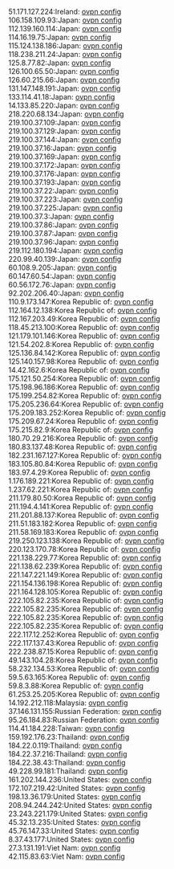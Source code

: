 51.171.127.224:Ireland: [ovpn config](vpn/51_171_127_224.ovpn)  
106.158.109.93:Japan: [ovpn config](vpn/106_158_109_93.ovpn)  
112.139.160.114:Japan: [ovpn config](vpn/112_139_160_114.ovpn)  
114.16.19.75:Japan: [ovpn config](vpn/114_16_19_75.ovpn)  
115.124.138.186:Japan: [ovpn config](vpn/115_124_138_186.ovpn)  
118.238.211.24:Japan: [ovpn config](vpn/118_238_211_24.ovpn)  
125.8.77.82:Japan: [ovpn config](vpn/125_8_77_82.ovpn)  
126.100.65.50:Japan: [ovpn config](vpn/126_100_65_50.ovpn)  
126.60.215.66:Japan: [ovpn config](vpn/126_60_215_66.ovpn)  
131.147.148.191:Japan: [ovpn config](vpn/131_147_148_191.ovpn)  
133.114.41.18:Japan: [ovpn config](vpn/133_114_41_18.ovpn)  
14.133.85.220:Japan: [ovpn config](vpn/14_133_85_220.ovpn)  
218.220.68.134:Japan: [ovpn config](vpn/218_220_68_134.ovpn)  
219.100.37.109:Japan: [ovpn config](vpn/219_100_37_109.ovpn)  
219.100.37.129:Japan: [ovpn config](vpn/219_100_37_129.ovpn)  
219.100.37.144:Japan: [ovpn config](vpn/219_100_37_144.ovpn)  
219.100.37.16:Japan: [ovpn config](vpn/219_100_37_16.ovpn)  
219.100.37.169:Japan: [ovpn config](vpn/219_100_37_169.ovpn)  
219.100.37.172:Japan: [ovpn config](vpn/219_100_37_172.ovpn)  
219.100.37.176:Japan: [ovpn config](vpn/219_100_37_176.ovpn)  
219.100.37.193:Japan: [ovpn config](vpn/219_100_37_193.ovpn)  
219.100.37.22:Japan: [ovpn config](vpn/219_100_37_22.ovpn)  
219.100.37.223:Japan: [ovpn config](vpn/219_100_37_223.ovpn)  
219.100.37.225:Japan: [ovpn config](vpn/219_100_37_225.ovpn)  
219.100.37.3:Japan: [ovpn config](vpn/219_100_37_3.ovpn)  
219.100.37.86:Japan: [ovpn config](vpn/219_100_37_86.ovpn)  
219.100.37.87:Japan: [ovpn config](vpn/219_100_37_87.ovpn)  
219.100.37.96:Japan: [ovpn config](vpn/219_100_37_96.ovpn)  
219.112.180.194:Japan: [ovpn config](vpn/219_112_180_194.ovpn)  
220.99.40.139:Japan: [ovpn config](vpn/220_99_40_139.ovpn)  
60.108.9.205:Japan: [ovpn config](vpn/60_108_9_205.ovpn)  
60.147.60.54:Japan: [ovpn config](vpn/60_147_60_54.ovpn)  
60.56.172.76:Japan: [ovpn config](vpn/60_56_172_76.ovpn)  
92.202.206.40:Japan: [ovpn config](vpn/92_202_206_40.ovpn)  
110.9.173.147:Korea Republic of: [ovpn config](vpn/110_9_173_147.ovpn)  
112.164.12.138:Korea Republic of: [ovpn config](vpn/112_164_12_138.ovpn)  
112.167.203.49:Korea Republic of: [ovpn config](vpn/112_167_203_49.ovpn)  
118.45.213.100:Korea Republic of: [ovpn config](vpn/118_45_213_100.ovpn)  
121.179.101.146:Korea Republic of: [ovpn config](vpn/121_179_101_146.ovpn)  
121.54.202.8:Korea Republic of: [ovpn config](vpn/121_54_202_8.ovpn)  
125.136.84.142:Korea Republic of: [ovpn config](vpn/125_136_84_142.ovpn)  
125.140.157.98:Korea Republic of: [ovpn config](vpn/125_140_157_98.ovpn)  
14.42.162.6:Korea Republic of: [ovpn config](vpn/14_42_162_6.ovpn)  
175.121.50.254:Korea Republic of: [ovpn config](vpn/175_121_50_254.ovpn)  
175.198.96.186:Korea Republic of: [ovpn config](vpn/175_198_96_186.ovpn)  
175.199.254.82:Korea Republic of: [ovpn config](vpn/175_199_254_82.ovpn)  
175.205.236.64:Korea Republic of: [ovpn config](vpn/175_205_236_64.ovpn)  
175.209.183.252:Korea Republic of: [ovpn config](vpn/175_209_183_252.ovpn)  
175.209.67.24:Korea Republic of: [ovpn config](vpn/175_209_67_24.ovpn)  
175.215.82.9:Korea Republic of: [ovpn config](vpn/175_215_82_9.ovpn)  
180.70.29.216:Korea Republic of: [ovpn config](vpn/180_70_29_216.ovpn)  
180.83.137.48:Korea Republic of: [ovpn config](vpn/180_83_137_48.ovpn)  
182.231.167.127:Korea Republic of: [ovpn config](vpn/182_231_167_127.ovpn)  
183.105.80.84:Korea Republic of: [ovpn config](vpn/183_105_80_84.ovpn)  
183.97.4.29:Korea Republic of: [ovpn config](vpn/183_97_4_29.ovpn)  
1.176.189.221:Korea Republic of: [ovpn config](vpn/1_176_189_221.ovpn)  
1.237.62.221:Korea Republic of: [ovpn config](vpn/1_237_62_221.ovpn)  
211.179.80.50:Korea Republic of: [ovpn config](vpn/211_179_80_50.ovpn)  
211.194.4.141:Korea Republic of: [ovpn config](vpn/211_194_4_141.ovpn)  
211.201.88.137:Korea Republic of: [ovpn config](vpn/211_201_88_137.ovpn)  
211.51.183.182:Korea Republic of: [ovpn config](vpn/211_51_183_182.ovpn)  
211.58.169.183:Korea Republic of: [ovpn config](vpn/211_58_169_183.ovpn)  
219.250.123.138:Korea Republic of: [ovpn config](vpn/219_250_123_138.ovpn)  
220.123.170.78:Korea Republic of: [ovpn config](vpn/220_123_170_78.ovpn)  
221.138.229.77:Korea Republic of: [ovpn config](vpn/221_138_229_77.ovpn)  
221.138.62.239:Korea Republic of: [ovpn config](vpn/221_138_62_239.ovpn)  
221.147.221.149:Korea Republic of: [ovpn config](vpn/221_147_221_149.ovpn)  
221.154.136.198:Korea Republic of: [ovpn config](vpn/221_154_136_198.ovpn)  
221.164.128.105:Korea Republic of: [ovpn config](vpn/221_164_128_105.ovpn)  
222.105.82.235:Korea Republic of: [ovpn config](vpn/222_105_82_235.ovpn)  
222.105.82.235:Korea Republic of: [ovpn config](vpn/222_105_82_235.ovpn)  
222.105.82.235:Korea Republic of: [ovpn config](vpn/222_105_82_235.ovpn)  
222.105.82.235:Korea Republic of: [ovpn config](vpn/222_105_82_235.ovpn)  
222.117.12.252:Korea Republic of: [ovpn config](vpn/222_117_12_252.ovpn)  
222.117.137.43:Korea Republic of: [ovpn config](vpn/222_117_137_43.ovpn)  
222.238.87.15:Korea Republic of: [ovpn config](vpn/222_238_87_15.ovpn)  
49.143.104.28:Korea Republic of: [ovpn config](vpn/49_143_104_28.ovpn)  
58.232.134.53:Korea Republic of: [ovpn config](vpn/58_232_134_53.ovpn)  
59.5.63.165:Korea Republic of: [ovpn config](vpn/59_5_63_165.ovpn)  
59.8.3.88:Korea Republic of: [ovpn config](vpn/59_8_3_88.ovpn)  
61.253.25.205:Korea Republic of: [ovpn config](vpn/61_253_25_205.ovpn)  
14.192.212.118:Malaysia: [ovpn config](vpn/14_192_212_118.ovpn)  
37.146.131.155:Russian Federation: [ovpn config](vpn/37_146_131_155.ovpn)  
95.26.184.83:Russian Federation: [ovpn config](vpn/95_26_184_83.ovpn)  
114.41.184.228:Taiwan: [ovpn config](vpn/114_41_184_228.ovpn)  
159.192.176.23:Thailand: [ovpn config](vpn/159_192_176_23.ovpn)  
184.22.0.119:Thailand: [ovpn config](vpn/184_22_0_119.ovpn)  
184.22.37.216:Thailand: [ovpn config](vpn/184_22_37_216.ovpn)  
184.22.38.43:Thailand: [ovpn config](vpn/184_22_38_43.ovpn)  
49.228.99.181:Thailand: [ovpn config](vpn/49_228_99_181.ovpn)  
161.202.144.236:United States: [ovpn config](vpn/161_202_144_236.ovpn)  
172.107.219.42:United States: [ovpn config](vpn/172_107_219_42.ovpn)  
198.13.36.179:United States: [ovpn config](vpn/198_13_36_179.ovpn)  
208.94.244.242:United States: [ovpn config](vpn/208_94_244_242.ovpn)  
23.243.221.179:United States: [ovpn config](vpn/23_243_221_179.ovpn)  
45.32.13.235:United States: [ovpn config](vpn/45_32_13_235.ovpn)  
45.76.147.33:United States: [ovpn config](vpn/45_76_147_33.ovpn)  
8.37.43.177:United States: [ovpn config](vpn/8_37_43_177.ovpn)  
27.3.131.191:Viet Nam: [ovpn config](vpn/27_3_131_191.ovpn)  
42.115.83.63:Viet Nam: [ovpn config](vpn/42_115_83_63.ovpn)  

